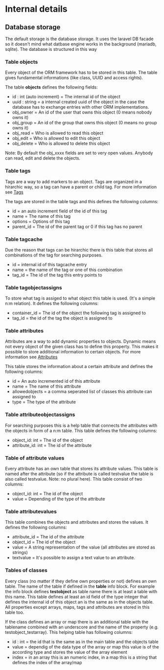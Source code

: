 # Internal details

## Database storage
The default storage is the database storage. It uses the laravel DB facade so it doesn't mind what datbase engine works in the background (mariadb, sqlite). The database is structured in this way

### Table <b>objects</b>
Every object of the ORM framework has to be stored in this table. The table gives fundamental informations (like class, UUID and access rights).

The table <b>objects</b> defines the following fields:
- id : int (auto increment) = The internal id of the object
- uuid : string = a internal created uuid of the object in the case the database has to exchange entries with other ORM implementations.
- obj_owner = An id of the user that owns this object (0 means nobody owns it)
- obj_group = An id of the group that owns this object (0 means no group owns it)
- obj_read = Who is allowed to read this object
- obj_edit = Who is allowed to edit this object
- obj_delete = Who is allowed to delete this object

Note: By default the obj_xxxx fields are set to very open values. Anybody can read, edit and delete the objects.

### Table <b>tags</b>
Tags are a way to add markers to an object. Tags are organized in a hirarchic way, so a tag can have a parent or child tag.  For more information see [Tags](/doc/md/TAGS.md)

The tags are stored in the table tags and this defines the following columns:
- id = an auto increment field of the id of this tag
- name = The name of this tag
- options = Options of this tag
- parent_id = The id of the parent tag or 0 if this tag has no parent

### Table <b>tagcache</b>
Due the reason that tags can be hirarchic there is this table that stores all combinations of the tag for searching purposes.
- id = internal id of this tagcache entry
- name = the name of the tag or one of this combination
- tag_id = The id of the tag this entry points to
 
### Table <b>tagobjectassigns</b>
To store what tag is assiged to what object this table is used. (It's a simple n:m relation). It defines the following columns:
- container_id = The id of the object the following tag is assigned to
- tag_id = the id of the tag the object is assigned to

### Table <b>attributes</b>
Attributes are a way to add dynamic properties to objects. Dynamic means not every object of the given class has to define this property. This makes it possible to store additional information to certain objects. For more information see [Attributes](/doc/md/ATTRIBUTES.md)

This table stores the information about a certain attribute and defines the following columns:
- id = An auto incremented id of this attribute
- name = The name of this attribute
- allowedobjects = a comma seperated list of classes this attribute can assigned to
- type = The type of the attribute

### Table attributeobjectassigns
For searching purposes this is a help table that connects the attributes with the objects in form of a n:m table. This table defines the following columns:
- object_id: int = The id of the object
- attribute_id: int = The id of the attribute

### Table of attribute values
Every attribute has an own table that stores its attribute values. This table is named after the attribute (so if the attribute is called testvalue the table is also called testvalue. Note: no plural here). This table consist of two columns:
- object_id: int = The id of the object
- value = Depending of the type of the attribute 

### Table <b>attributevalues</b>
This table combines the objects and attributes and stores the values. It defines the following columns:
- attribute_id = The id of the attribute
- object_id = The id of the object
- value = A string representation of the value (all attributes are stored as strings)
- textvalue = It's possible to assign a text value to an attribute.

### Tables of classes
Every class (no matter if they define own properties or not) defines an own table. The name of the table if defined in the <b>table</b> info block. For example the info block defines <b>testobject</b> as table name there is at least a table with this name. This table defines at least an id field of the type integer that defines the internal id of this object an is the same as in the objects table. All properties except arrays, maps, tags and attributes are stored in this table too. 

If the class defines an array or map there is an additional table with the tablename combined with an underscore and the name of the property (e.g. testobject_testarray). This helping table has following columns:
- id : int = the id that is the same as in the main table and the objects table
- value = dependig of the data type of the array or map this value is of the according type and stores the value of the array element
- index = in an array this is an numeric index, in a map this is a string that defines the index of the array/map

